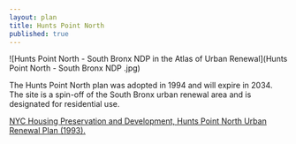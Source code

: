 ```yaml
---
layout: plan
title: Hunts Point North
published: true
---
```


![Hunts Point North - South Bronx NDP in the Atlas of Urban Renewal](Hunts Point North - South Bronx NDP .jpg)

The Hunts Point North plan was adopted in 1994 and will expire in 2034. The site is a spin-off of the South Bronx urban renewal area and is designated for residential use.

[NYC Housing Preservation and Development, Hunts Point North Urban Renewal Plan (1993).](https://www.nyc.gov/assets/hpd/downloads/pdfs/services/hunts-point-north-urp.pdf)
